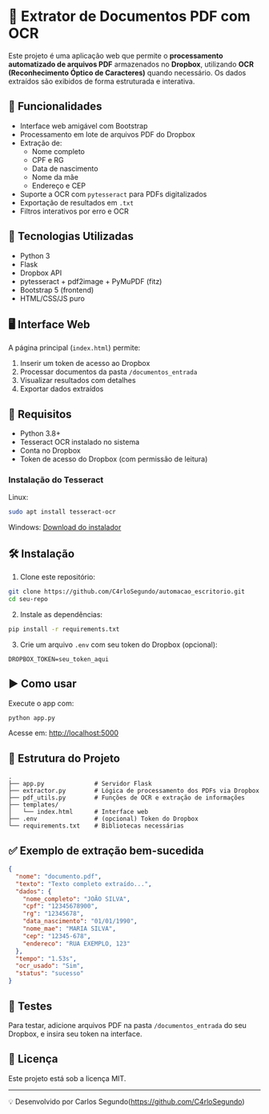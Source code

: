 # 📄 Extrator de Documentos PDF com OCR

Este projeto é uma aplicação web que permite o **processamento automatizado de arquivos PDF** armazenados no **Dropbox**, utilizando **OCR (Reconhecimento Óptico de Caracteres)** quando necessário. Os dados extraídos são exibidos de forma estruturada e interativa.

## 🚀 Funcionalidades

- Interface web amigável com Bootstrap
- Processamento em lote de arquivos PDF do Dropbox
- Extração de:
  - Nome completo
  - CPF e RG
  - Data de nascimento
  - Nome da mãe
  - Endereço e CEP
- Suporte a OCR com `pytesseract` para PDFs digitalizados
- Exportação de resultados em `.txt`
- Filtros interativos por erro e OCR

## 🧠 Tecnologias Utilizadas

- Python 3
- Flask
- Dropbox API
- pytesseract + pdf2image + PyMuPDF (fitz)
- Bootstrap 5 (frontend)
- HTML/CSS/JS puro

## 🖥️ Interface Web

A página principal (`index.html`) permite:

1. Inserir um token de acesso ao Dropbox
2. Processar documentos da pasta `/documentos_entrada`
3. Visualizar resultados com detalhes
4. Exportar dados extraídos

## 🔧 Requisitos

- Python 3.8+
- Tesseract OCR instalado no sistema
- Conta no Dropbox
- Token de acesso do Dropbox (com permissão de leitura)

### Instalação do Tesseract

Linux:
```bash
sudo apt install tesseract-ocr
```

Windows:
[Download do instalador](https://github.com/UB-Mannheim/tesseract/wiki)

## 🛠️ Instalação

1. Clone este repositório:

```bash
git clone https://github.com/C4rloSegundo/automacao_escritorio.git
cd seu-repo
```

2. Instale as dependências:

```bash
pip install -r requirements.txt
```

3. Crie um arquivo `.env` com seu token do Dropbox (opcional):

```
DROPBOX_TOKEN=seu_token_aqui
```

## ▶️ Como usar

Execute o app com:

```bash
python app.py
```

Acesse em: [http://localhost:5000](http://localhost:5000)

## 📂 Estrutura do Projeto

```
.
├── app.py              # Servidor Flask
├── extractor.py        # Lógica de processamento dos PDFs via Dropbox
├── pdf_utils.py        # Funções de OCR e extração de informações
├── templates/
│   └── index.html      # Interface web
├── .env                # (opcional) Token do Dropbox
└── requirements.txt    # Bibliotecas necessárias
```

## ✅ Exemplo de extração bem-sucedida

```json
{
  "nome": "documento.pdf",
  "texto": "Texto completo extraído...",
  "dados": {
    "nome_completo": "JOÃO SILVA",
    "cpf": "12345678900",
    "rg": "12345678",
    "data_nascimento": "01/01/1990",
    "nome_mae": "MARIA SILVA",
    "cep": "12345-678",
    "endereco": "RUA EXEMPLO, 123"
  },
  "tempo": "1.53s",
  "ocr_usado": "Sim",
  "status": "sucesso"
}
```

## 🧪 Testes

Para testar, adicione arquivos PDF na pasta `/documentos_entrada` do seu Dropbox, e insira seu token na interface.

## 📄 Licença

Este projeto está sob a licença MIT.

---

💡 Desenvolvido por Carlos Segundo(https://github.com/C4rloSegundo)